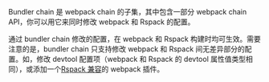 Bundler chain 是 webpack chain 的子集，其中包含一部分 webpack chain API，你可以用它来同时修改 webpack 和 Rspack 的配置。

通过 bundler chain 修改的配置，在 webpack 和 Rspack 构建时均可生效。需要注意的是，bundler chain 只支持修改 webpack 和 Rspack 间无差异部分的配置。如，修改 devtool 配置项（webpack 和 Rspack 的 devtool 属性值类型相同），或添加一个[Rspack 兼容](https://www.rspack.dev/zh/guide/plugin-compat)的 webpack 插件。

